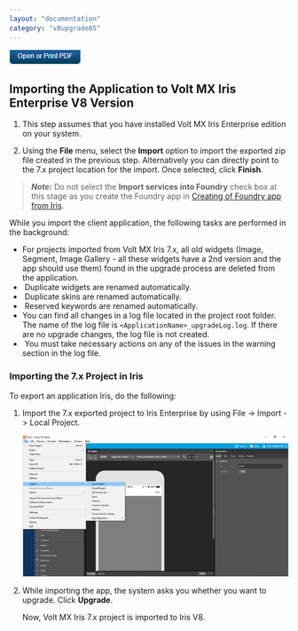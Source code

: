 ```yaml
---
layout: "documentation"
category: "v8upgrade65"
---
```

                           

[![](Resources/Images/pdf.png)](http://docs.voltmx.com/voltmxlibrary/beta/v8upgrade65.pdf "VoltMX Foundry UpgradeHUB Guide")


Importing the Application to Volt MX Iris Enterprise V8 Version
------------------------------------------------------------------

1.  This step assumes that you have installed Volt MX Iris Enterprise edition on your system. 

2.  Using the **File** menu, select the **Import** option to import the exported zip file created in the previous step. Alternatively you can directly point to the 7.x project location for the import. Once selected, click **Finish**.  

> **_Note:_** Do not select the **Import services into Foundry** check box at this stage as you create the Foundry app in [Creating of Foundry app from Iris](MADPUpgradeDoc/Step_III_Creation_of_MF_app.html).

While you import the client application, the following tasks are performed in the background:

*   For projects imported from Volt MX Iris 7.x, all old widgets (Image, Segment, Image Gallery - all these widgets have a 2nd version and the app should use them) found in the upgrade process are deleted from the application.
*    Duplicate widgets are renamed automatically.
*    Duplicate skins are renamed automatically.
*    Reserved keywords are renamed automatically.
*    You can find all changes in a log file located in the project root folder. The name of the log file is `<ApplicationName>_upgradeLog.log`. If there are no upgrade changes, the log file is not created.
*    You must take necessary actions on any of the issues in the warning section in the log file.

### Importing the 7.x Project in Iris

To export an application Iris, do the following:

1.  Import the 7.x exported project to Iris Enterprise by using File -> Import -> Local Project.
    
    ![](Resources/Images/importing7xtov8.png)
    

1.  While importing the app, the system asks you whether you want to upgrade. Click **Upgrade**.  
    
    Now, Volt MX Iris 7.x project is imported to Iris V8.
